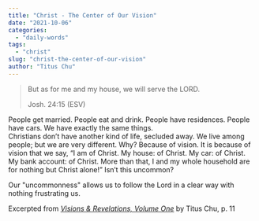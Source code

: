 ```yaml
---
title: "Christ - The Center of Our Vision"
date: "2021-10-06"
categories: 
  - "daily-words"
tags: 
  - "christ"
slug: "christ-the-center-of-our-vision"
author: "Titus Chu"
---
```


> But as for me and my house, we will serve the LORD.
> 
> Josh. 24:15 (ESV)

People get married. People eat and drink. People have residences. People have cars. We have exactly the same things.  
Christians don’t have another kind of life, secluded away. We live among people; but we are very different. Why? Because of vision. It is because of vision that we say, “I am of Christ. My house: of Christ. My car: of Christ. My bank account: of Christ. More than that, I and my whole household are for nothing but Christ alone!” Isn’t this uncommon?

Our "uncommonness" allows us to follow the Lord in a clear way with nothing frustrating us.

Excerpted from _[Visions & Revelations, Volume One](https://www.asweetsavor.org/visions-and-revelations/)_ by Titus Chu, p. 11
